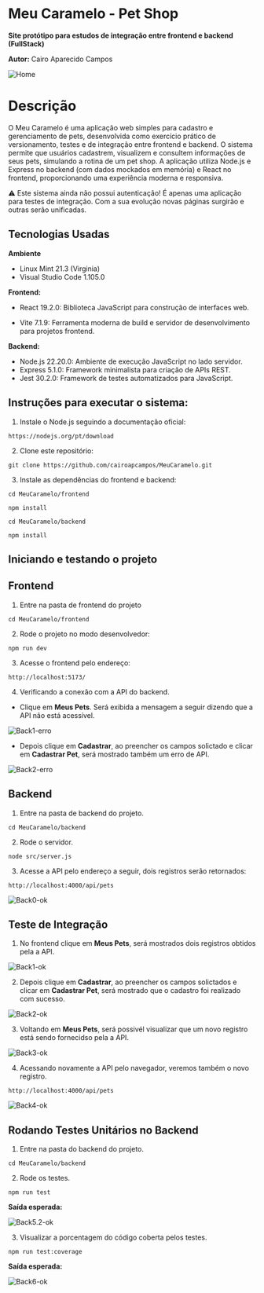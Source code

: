 # Meu Caramelo - Pet Shop

**Site protótipo para estudos de integração entre frontend e backend (FullStack)**

**Autor:** Cairo Aparecido Campos

![Home](/docs/home.png)

# Descrição

O Meu Caramelo é uma aplicação web simples para cadastro e gerenciamento de pets, desenvolvida como exercício prático de versionamento, testes e de integração entre frontend e backend. O sistema permite que usuários cadastrem, visualizem e consultem informações de seus pets, simulando a rotina de um pet shop. A aplicação utiliza Node.js e Express no backend (com dados mockados em memória) e React no frontend, proporcionando uma experiência moderna e responsiva.

:warning: Este sistema ainda não possui autenticação! É apenas uma aplicação para testes de integração. Com a sua evolução novas páginas surgirão e outras serão unificadas.

## Tecnologias Usadas

**Ambiente**

- Linux Mint 21.3 (Virginia)
- Visual Studio Code 1.105.0

**Frontend:**

- React 19.2.0: Biblioteca JavaScript para construção de interfaces web.

- Vite 7.1.9: Ferramenta moderna de build e servidor de desenvolvimento para projetos frontend.

**Backend:**

- Node.js 22.20.0: Ambiente de execução JavaScript no lado servidor.
- Express 5.1.0: Framework minimalista para criação de APIs REST.
- Jest 30.2.0: Framework de testes automatizados para JavaScript.

## Instruções para executar o sistema:

1. Instale o Node.js seguindo a documentação oficial:

```
https://nodejs.org/pt/download
```

2. Clone este repositório:

```
git clone https://github.com/cairoapcampos/MeuCaramelo.git
```

3. Instale as dependências do frontend e backend:

```
cd MeuCaramelo/frontend
```

```
npm install
```

```
cd MeuCaramelo/backend
```

```
npm install
```

## Iniciando e testando o projeto

## Frontend

1. Entre na pasta de frontend do projeto

```
cd MeuCaramelo/frontend
```

2. Rode o projeto no modo desenvolvedor:

```
npm run dev
```

3. Acesse o frontend pelo endereço:

```
http://localhost:5173/
```

4. Verificando a conexão com a API do backend.

- Clique em **Meus Pets**. Será exibida a mensagem a seguir dizendo que a API não está acessível.

![Back1-erro](/docs/back1_erro.png)

- Depois clique em **Cadastrar**, ao preencher os campos solictado e clicar em **Cadastrar Pet**, será mostrado também um erro de API.

![Back2-erro](/docs/back2_erro.png)

## Backend

1. Entre na pasta de backend do projeto.

```
cd MeuCaramelo/backend
```

2. Rode o servidor.

```
node src/server.js
```

3. Acesse a API pelo endereço a seguir, dois registros serão retornados:

```
http://localhost:4000/api/pets
```

![Back0-ok](/docs/back0_ok.png)

## Teste de Integração

1. No frontend clique em **Meus Pets**, será mostrados dois registros obtidos pela a API.

![Back1-ok](/docs/back1_ok.png)

2. Depois clique em **Cadastrar**, ao preencher os campos solictados e clicar em **Cadastrar Pet**, será mostrado que o cadastro foi realizado com sucesso.

![Back2-ok](/docs/back2_ok.png)

3. Voltando em **Meus Pets**, será possivél visualizar que um novo registro está sendo fornecidso pela a API.

![Back3-ok](/docs/back3_ok.png)

4. Acessando novamente a API pelo navegador, veremos também o novo registro.

```
http://localhost:4000/api/pets
```

![Back4-ok](/docs/back4_ok.png)

## Rodando Testes Unitários no Backend

1. Entre na pasta do backend do projeto.

```
cd MeuCaramelo/backend
```

2. Rode os testes.

```
npm run test
```

**Saída esperada:**

![Back5.2-ok](/docs/back5.2_ok.png)

3. Visualizar a porcentagem do código coberta pelos testes.

```
npm run test:coverage
```

**Saída esperada:**

![Back6-ok](/docs/back6_ok.png)
